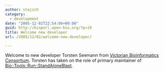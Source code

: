 ```yaml
---
author: stajich
category:
  - development
date: "2005-12-02T22:54:06+00:00"
guid: http://bioperl.open-bio.org/?p=19
title: Welcome new developer
url: /2005/12/02/welcome-new-developer/

---
```

Welcome to new developer Torsten Seemann from [Victorian Bioinformatics Consortium](http://www.vicbioinformatics.com/home.shtml). Torsten has taken on the role of primary maintainer of [Bio::Tools::Run::StandAloneBlast](/obf-hugo-test/wiki/Modules:Bio::Tools::Run::StandAloneBlast).
